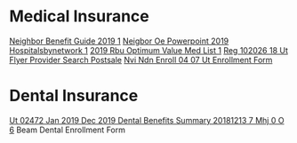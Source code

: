 <!-- TITLE: Benefits -->
<!-- SUBTITLE: Medical insurance, dental insurance, free trips to Hawaii, ... -->

# Medical Insurance
[Neighbor Benefit Guide 2019 1](/uploads/humanresources/neighbor-benefit-guide-2019-1.pdf "Neighbor Benefit Guide 2019 1")
[Neigbor Oe Powerpoint 2019](/uploads/humanresources/neigbor-oe-powerpoint-2019.pdf "Neigbor Oe Powerpoint 2019")
[Hospitalsbynetwork 1](/uploads/humanresources/hospitalsbynetwork-1.pdf "Hospitalsbynetwork 1")
[2019 Rbu Optimum Value Med List 1](/uploads/humanresources/2019-rbu-optimum-value-med-list-1.pdf "2019 Rbu Optimum Value Med List 1")
[Reg 102026 18 Ut Flyer Provider Search Postsale](/uploads/humanresources/reg-102026-18-ut-flyer-provider-search-postsale.pdf "Reg 102026 18 Ut Flyer Provider Search Postsale")
[Nvi Ndn Enroll 04 07 Ut Enrollment Form](/uploads/humanresources/nvi-ndn-enroll-04-07-ut-enrollment-form.pdf "Nvi Ndn Enroll 04 07 Ut Enrollment Form")
# Dental Insurance
[Ut 02472 Jan 2019 Dec 2019 Dental Benefits Summary 20181213 7 Mhj 0 O 6](/uploads/humanresources/ut-02472-jan-2019-dec-2019-dental-benefits-summary-20181213-7-mhj-0-o-6.pdf "Ut 02472 Jan 2019 Dec 2019 Dental Benefits Summary 20181213 7 Mhj 0 O 6")
Beam Dental Enrollment Form